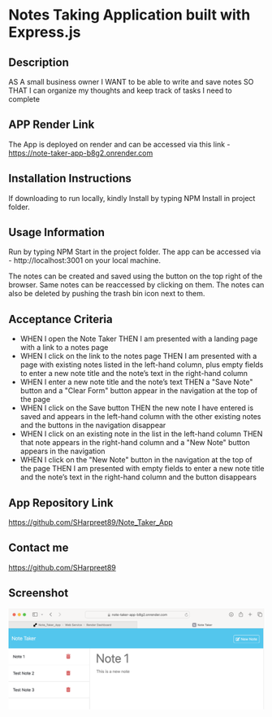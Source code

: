 # Notes Taking Application built with Express.js

## Description

AS A small business owner
I WANT to be able to write and save notes
SO THAT I can organize my thoughts and keep track of tasks I need to complete

## APP Render Link

The App is deployed on render and can be accessed via this link - https://note-taker-app-b8g2.onrender.com 

## Installation Instructions

If downloading to run locally, kindly
Install by typing NPM Install in project folder.

## Usage Information

Run by typing NPM Start in the project folder. The app can be accessed via - http://localhost:3001 on your local machine. 

The notes can be created and saved using the button on the top right of the browser.
Same notes can be reaccessed by clicking on them. 
The notes can also be deleted by pushing the trash bin icon next to them.

## Acceptance Criteria

- WHEN I open the Note Taker
  THEN I am presented with a landing page with a link to a notes page
- WHEN I click on the link to the notes page
  THEN I am presented with a page with existing notes listed in the left-hand column, plus empty fields to enter a new note title and the note’s text in the right-hand column
- WHEN I enter a new note title and the note’s text
  THEN a "Save Note" button and a "Clear Form" button appear in the navigation at the top of the page
- WHEN I click on the Save button
  THEN the new note I have entered is saved and appears in the left-hand column with the other existing notes and the buttons in the navigation disappear
- WHEN I click on an existing note in the list in the left-hand column
  THEN that note appears in the right-hand column and a "New Note" button appears in the navigation
- WHEN I click on the "New Note" button in the navigation at the top of the page
  THEN I am presented with empty fields to enter a new note title and the note’s text in the right-hand column and the button disappears

## App Repository Link

https://github.com/SHarpreet89/Note_Taker_App

## Contact me

https://github.com/SHarpreet89

## Screenshot

![Alt text](./assets/images/App%20Image.png)
